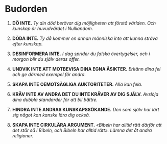# Budorden

1. **DÖ INTE.**
    *Ty din död berövar dig möjligheten att förstå världen. Och kunskap är huvudvärdet i Nulliandom.*

2. **DÖDA INTE.**
    *Ty då kommer en annan människa inte att kunna sträva efter kunskap.*

3. **DESINFORMERA INTE.**
    *I dag sprider du falska övertygelser, och i morgon blir du själv deras offer.*

4. **UNDVIK INTE ATT MOTBEVISA DINA EGNA ÅSIKTER.**
    *Erkänn dina fel och ge därmed exempel för andra.*

5. **SKAPA INTE OEMOTSÄGLIGA AUKTORITETER.**
    *Alla kan fela.*

6. **KRÄV INTE AV ANDRA DET DU INTE KRÄVER AV DIG SJÄLV.**
    *Avslöja dina dubbla standarder för att bli bättre.*

7. **HINDRA INTE ANDRAS KUNSKAPSSÖKANDE.**
    *Den som själv har lärt sig något kan kanske lära dig också.*

8. **SKAPA INTE CIRKULÄRA ARGUMENT.**
    *«Bibeln har alltid rätt därför att det står så i Bibeln, och Bibeln har alltid rätt». Lämna det åt andra religioner.*
